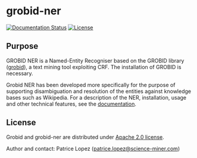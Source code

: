 # grobid-ner

[![Documentation Status](https://readthedocs.org/projects/grobid-ner/badge/?version=latest)](http://grobid-ner.readthedocs.io/en/latest/)
[![License](http://img.shields.io/:license-apache-blue.svg)](http://www.apache.org/licenses/LICENSE-2.0.html)

## Purpose

GROBID NER is a Named-Entity Recogniser based on the GROBID library ([grobid](https://raw.github.com/kermitt2/grobid)), a text mining tool exploiting CRF. The installation of GROBID is necessary.  

Grobid NER has been developed more specifically for the purpose of supporting disambiguation and resolution of the entities against knowledge bases such as Wikipedia. For a description of the NER, installation, usage and other technical features, see the [documentation](http://grobid-ner.readthedocs.io/en/latest/). 

## License

Grobid and grobid-ner are distributed under [Apache 2.0 license](http://www.apache.org/licenses/LICENSE-2.0). 
 
Author and contact: Patrice Lopez (<patrice.lopez@science-miner.com>) 